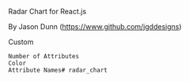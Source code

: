 
Radar Chart for React.js

By Jason Dunn (https://www.github.com/jgddesigns)


Custom

    Number of Attributes
    Color
    Attribute Names#   r a d a r _ c h a r t  
 